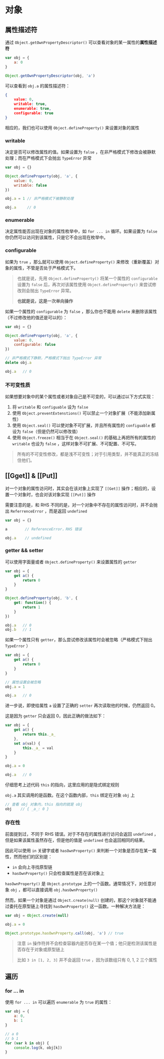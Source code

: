# 对象

## 属性描述符

通过 `Object.getOwnPropertyDescriptor()` 可以查看对象的某一属性的**属性描述符**

```javascript
var obj = {
    a: 0
}

Object.getOwnPropertyDescriptor(obj, 'a')
```

可以查看到 `obj.a` 的属性描述符：

```json
{
    value: 0,
    writable: true,
    enumerable: true,
    configurable: true
}
```

相应的，我们也可以使用 `Object.defineProperty()` 来设置对象的属性

### writable

决定是否可以修改属性的值。如果设置为 `false` ，在非严格模式下修改会被静默处理；而在严格模式下会抛出 `TypeError` 异常

```javascript
var obj = {}

Object.defineProperty(obj, 'a', {
    value: 0,
    writable: false
})

obj.a = 1 // 非严格模式下被静默处理

obj.a     // 0
```

### enumerable

决定属性能否出现在对象的属性枚举中，如 `for ... in` 循环。如果设置为 `false` 你仍然可以访问到该属性，只是它不会出现在枚举中。

### configurable

如果为 `true` ，那么就可以使用 `Object.defineProperty()` 来修改（重新覆盖）对象的属性，不管是否处于严格模式下。

> 也就是说，先用 `Object.defineProperty()` 将某一个属性的 `configurable` 设置为 `false` 后，再次对该属性使用 `Object.defineProperty()` 来尝试修改则会抛出 `TypeError` 异常。
>
> **也就是说，这是一次单向操作**

如果一个属性的 `configurable` 为 `false` ，那么你也不能用 `delete` 来删除该属性（不过修改他的值还是可以的）：

```javascript
var obj = {}

Object.defineProperty(obj, 'a', {
    value: 0,
    configurable: false
})

// 非严格模式下静默，严格模式下抛出 TypeError 异常
delete obj.a

obj.a   // 0
```

### 不可变性质

如果想要对象中的某个属性或者对象自己是不可变的，可以通过以下方式实现：

1. 将 `writable` 和 `configuable` 设为 `false`&#x20;
2. 使用 `Object.preventExtenstions()` 可以禁止一个对象扩展（不能添加新属性）
3. 使用 `Object.seal()` 可以使对象不可扩展，并且所有属性的 `configuable` 都设为 `false`（但是仍然可以修改值）
4. 使用 `Object.freeze()` 相当于在 `Object.seal()` 的基础上再把所有的属性的 `writable` 也设为 `false` ，这样对象不可扩展、不可配置、不可写。

> 所有的不可变性修改，都是浅不可变性；对于引用类型，并不能真正的冻结住他们。

## \[\[Gget]] & \[\[Put]]

对一个对象的属性访问时，其实会在该对象上实现了 `[[Get]]` 操作；相应的，设置一个对象时，也会对该对象实现 `[[Put]]` 操作

需要注意的是，和 RHS 不同的是，对一个对象中不存在的属性访问时，并不会抛出 `ReferrenceError` ，而是返回 `undefined`

```javascript
var obj = {}

a        // ReferenceError，RHS 错误

obj.a    // undefined
```

### getter && setter

可以使用字面量或者 `Object.defineProperty()` 来设置属性的 `getter`&#x20;

```javascript
var obj = {
    get a() {
        return 0
    }
}

Object.defineProperty(obj, 'b', {
    get: function() {
        return 1
    }
})

obj.a	// 0
obj.b	// 1
```

如果一个属性只有 `getter`，那么尝试修改该属性时会被忽略（严格模式下抛出 `TypeError` ）

```javascript
var obj = {
    get a() {
        return 0
    }
}

// 属性设置会被忽略
obj.a = 1

obj.a   // 0
```

进一步说，即使给属性 `a` 设置了正确的 `setter` 再次读取他的时候，仍然返回 0。

这是因为 `getter` 只会返回 0，因此正确的做法如下：

```javascript
var obj = {
    get a() {
        return this._a_
    },
    set a(val) {
        this._a_ = val
    }
}

obj.a = 0

obj.a   // 0
```

仔细思考上述代码 `this` 的指向，这里应用的是隐式绑定规则

`obj.a` 其实调用的是函数。在这个函数内部，`this` 绑定在对象 `obj` 上

```javascript
// 查看 obj 对象内，this 指向的就是 obj
obj    // { _a_: 0 }
```

### 存在性

前面提到过，不同于 RHS 错误。对于不存在的属性进行访问会返回 `undefined` ，但是如果该属性虽然存在，但是他的值是 `undefined` 也会返回相同的结果。

因此可以使用 `in` 关键字或者 `hasOwnProperty()` 来判断一个对象是否存在某一属性，然而他们的区别是：

* `in` 会向上寻找原型链
* `hasOwnProperty()` 只会检查属性是否在该对象上

`hasOwnProperty()` 是 `Object.prototype` 上的一个函数。通常情况下，对任意对象 `obj` ，都可以直接调用 `obj.hasOwnProperty()`&#x20;

然而，如果一个对象是通过 `Object.create(null)` 创建的，那这个对象就不能通过委托在原型链上寻找到 `hasOwnProperty()` 这一函数。一种解决方法是：

```javascript
var obj = Object.create(null)

obj.a = 0

Object.prototype.hasOwnProperty.call(obj, 'a') // true
```

> 注意 `in` 操作符并不会检查容器内是否存在某一个值；他只是检测该属性是否存在于对象或原型链上
>
> 比如 `3 in [1, 2, 3]` 并不会返回 `true` ，因为该数组只有 0, 1, 2 三个属性

## 遍历

### for ... in

使用 `for ... in` 可以遍历 `enumerable` 为 `true` 的属性：

```javascript
var obj = {
    a: 0,
    b: 1
}

// a 0
// b 1
for (var k in obj) {
    console.log(k, obj[k])
}
```
